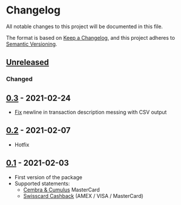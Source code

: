 # Changelog

All notable changes to this project will be documented in this file.

The format is based on [Keep a Changelog](https://keepachangelog.com/en/1.0.0/),
and this project adheres to [Semantic Versioning](https://semver.org/spec/v2.0.0.html).

## [Unreleased]

### Changed

## [0.3] - 2021-02-24

- [Fix](https://github.com/c-vigo/StatementPDFImporter/issues/2) newline in transaction description messing with CSV output

## [0.2] - 2021-02-07

- Hotfix

## [0.1] - 2021-02-03

- First version of the package
- Supported statements:
  - [Cembra & Cumulus](https://www.cembra.ch/en/cards/cembra-mastercard/) MasterCard
  - [Swisscard Cashback](https://www.swisscard.ch/en/private-customers/products) (AMEX / VISA / MasterCard)

[Unreleased]: https://github.com/c-vigo/StatementPDFImporter/compare/v0.2...HEAD
[0.3]: https://github.com/c-vigo/StatementPDFImporter/tree/v0.3
[0.2]: https://github.com/c-vigo/StatementPDFImporter/tree/v0.2
[0.1]: https://github.com/c-vigo/StatementPDFImporter/tree/v0.1
